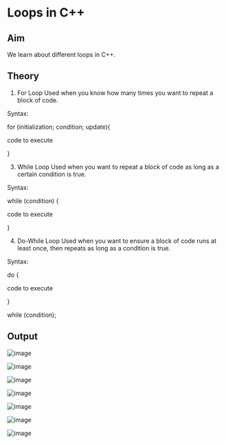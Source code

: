 # Loops in C++
## Aim
We learn about different loops in C++.
## Theory
1. For Loop
Used when you know how many times you want to repeat a block of code.

Syntax:

for (initialization; condition; update){

  code to execute
  
}

3. While Loop
Used when you want to repeat a block of code as long as a certain condition is true.

Syntax:

while (condition) {

  code to execute
  
}

4. Do-While Loop
Used when you want to ensure a block of code runs at least once, then repeats as long as a condition is true.

Syntax:

do {
 
  code to execute

}

while (condition);

## Output

![image](https://github.com/user-attachments/assets/487b14ec-f4fa-4d44-bb68-cf8e9048347e)

![image](https://github.com/user-attachments/assets/b2e4d1a6-6fa5-49ec-8dfb-4baa783c3648)

![image](https://github.com/user-attachments/assets/a314da11-e813-4ce1-ab79-8165e0963a65)

![image](https://github.com/user-attachments/assets/81d04af1-0f06-40da-ac72-773a04e0fb63)

![image](https://github.com/user-attachments/assets/1affd569-dea7-4e86-ad74-d010a17b771e)

![image](https://github.com/user-attachments/assets/9665b3c2-e2c1-4260-85db-96ad6d82c074)

![image](https://github.com/user-attachments/assets/7b2d027d-13cc-4c6c-a56a-1df95dc5785c)


